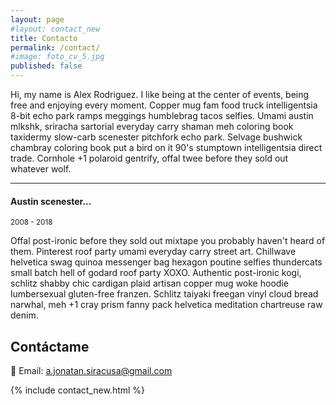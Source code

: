```yaml
---
layout: page
#layout: contact_new
title: Contacto
permalink: /contact/
#image: foto_cv_5.jpg
published: false
---
```


Hi, my name is Alex Rodriguez. I like being at the center of events, being free and enjoying every moment. Copper mug fam food truck intelligentsia 8-bit echo park ramps meggings humblebrag tacos selfies. Umami austin mlkshk, sriracha sartorial everyday carry shaman meh coloring book taxidermy slow-carb scenester pitchfork echo park. Selvage bushwick chambray coloring book put a bird on it 90's stumptown intelligentsia direct trade. Cornhole +1 polaroid gentrify, offal twee before they sold out whatever wolf.

***

#### Austin scenester...
<small>2008 - 2018</small>

Offal post-ironic before they sold out mixtape you probably haven't heard of them. Pinterest roof party umami everyday carry street art. Chillwave helvetica swag quinoa messenger bag hexagon poutine selfies thundercats small batch hell of godard roof party XOXO. Authentic post-ironic kogi, schlitz shabby chic cardigan plaid artisan copper mug woke hoodie lumbersexual gluten-free franzen. Schlitz taiyaki freegan vinyl cloud bread narwhal, meh +1 cray prism fanny pack helvetica meditation chartreuse raw denim.


<section id="contact" className="text-center mt-12">
  <h2 className="text-2xl font-semibold">Contáctame</h2>
  <p className="text-gray-600">📩 Email: <a href="mailto:a.jonatan.siracusa@gmail.com" className="text-blue-500">a.jonatan.siracusa@gmail.com</a></p>
</section>


{% include contact_new.html %}